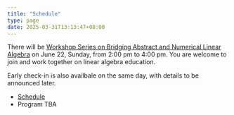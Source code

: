 ```yaml
---
title: "Schedule"
type: page
date: 2025-03-31T13:13:47+08:00
---
```


There will be [Workshop Series on Bridging Abstract and Numerical Linear Algebra](https://la-education.oucreate.com/conferences-and-workshops/workshop2025/) on June 22, Sunday, from 2:00 pm to 4:00 pm.
You are welcome to join and work together on linear algebra education.  

Early check-in is also availbale on the same day, 
with details to be announced later.

- [Schedule](/files/schedule.pdf)
- Program TBA